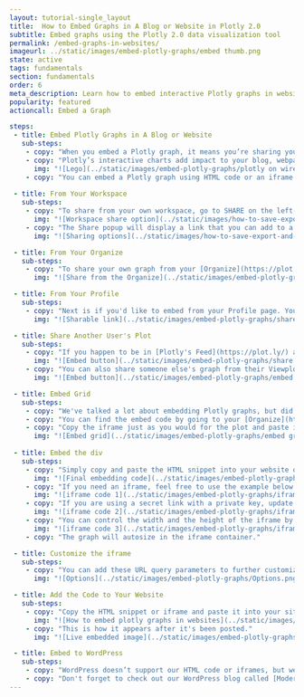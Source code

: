 ```yaml
---
layout: tutorial-single_layout
title:  How to Embed Graphs in A Blog or Website in Plotly 2.0
subtitle: Embed graphs using the Plotly 2.0 data visualization tool
permalink: /embed-graphs-in-websites/
imageurl: ../static/images/embed-plotly-graphs/embed thumb.png
state: active
tags: fundamentals
section: fundamentals
order: 6
meta_description: Learn how to embed interactive Plotly graphs in websites, blogs, iframes, Tumblr, and WordPress online using Plotly 2.0 graphing software.
popularity: featured
actioncall: Embed a Graph

steps:
 - title: Embed Plotly Graphs in A Blog or Website
   sub-steps:
    - copy: "When you embed a Plotly graph, it means you’re sharing your graph, your data and the code that describes your graph all in one place. With our interactive features, your readers have a whole new way to engage with your work. When you update a Plotly graph, the graph automatically updates on your blog or website. No need for manual updates!"
    - copy: "Plotly’s interactive charts add impact to your blog, webpage, online notebook, IPython notebook, and lesson plans. We’re in [Wired Magazine](http://www.wired.com/2014/08/lego-cost), [The Washington Post](http://www.washingtonpost.com/blogs/wonkblog/wp/2013/06/14/do-low-taxes-on-the-rich-leave-the-middle-class-with-lower-wages/), and the [National Post](http://sports.nationalpost.com/2014/08/02/how-does-p-k-subbans-new-contract-stack-up-against-other-elite-nhl-defencemen)."
      img: "![Lego](../static/images/embed-plotly-graphs/plotly on wired.png)"
    - copy: "You can embed a Plotly graph using HTML code or an iframe. These codes are located in Plotly's workspace, your list of files, also called your ['Organize'](https://plot.ly/organize/), and your Profile page. It's also possible to share someone else’s graph, so keep reading to find out more. If you’re using wordpress.com, jump to the end of this page."
         
 - title: From Your Workspace
   sub-steps:
    - copy: "To share from your own workspace, go to SHARE on the left-hand side."
      img: "![Workspace share option](../static/images/how-to-save-export-and-share/new share main.png)"
    - copy: "The Share popup will display a link that you can add to a website and you have the option of embedding your plot as an HTML snippet or iframe. Make sure that the graph is set to 'Public' in order to generate the code."
      img: "![Sharing options](../static/images/how-to-save-export-and-share/new embed.gif)"

 - title: From Your Organize
   sub-steps:      
    - copy: "To share your own graph from your [Organize](https://plot.ly/organize/), hover over your plot and click on the arrow icon. This will display the same Share popup as in the workspace where you'll find the embed codes."
      img: "![Share from the Organize](../static/images/embed-plotly-graphs/share from organize.png)"

 - title: From Your Profile
   sub-steps:       
    - copy: "Next is if you'd like to embed from your Profile page. You can get there by typing this URL:'http://plot.ly/~YOURUSERNAME' into your address bar, or by going to your username on the top right-hand side of Plotly's pages and selecting 'Profile' from the dropdown menu. Just like in your Organize, hover over the plot, but this time click on the Share icon to view the same Share popup."
      img: "![Sharable link](../static/images/embed-plotly-graphs/share from profile.png)"

 - title: Share Another User's Plot
   sub-steps:       
    - copy: "If you happen to be in [Plotly's Feed](https://plot.ly/) and see a cool graph you want to share, click on the 'Sharing Link' at the bottom right-hand side of the plot."
      img: "![Embed button](../static/images/embed-plotly-graphs/share from feed.png)"  
    - copy: "You can also share someone else's graph from their Viewplot, via their Shareable Link. If you don't happen to have this link, but do see their plot (in Plotly's Feed, for example), hover over the plot and click VIEW. Notice the sharing options located in the bottom right corner; click on the '</>' button."
      img: "![Embed button](../static/images/embed-plotly-graphs/embed button.png)"  

 - title: Embed Grid
   sub-steps:      
    - copy: "We've talked a lot about embedding Plotly graphs, but did you know that you can also embed your grid? Just like your plots, grids can be embedded in iframes."
    - copy: "You can find the embed code by going to your [Organize](https://plot.ly/organize/) or Profile page and hovering over the saved grid. Grids are saved as 'Private' by default, so it's important that you save your data as 'Public' or 'Private Link'."
    - copy: "Copy the iframe just as you would for the plot and paste it to your website or blog. This an example of what your grid looks like when it's been embedded."
      img: "![Embed grid](../static/images/embed-plotly-graphs/embed grid.png)"
                 
 - title: Embed the div 
   sub-steps:      
    - copy: "Simply copy and paste the HTML snippet into your website or HTML application."
      img: "![Final embedding code](../static/images/embed-plotly-graphs/embed div.png)"
    - copy: "If you need an iframe, feel free to use the example below. You’ll have to replace the URL of our graph with your own."
      img: "![iframe code 1](../static/images/embed-plotly-graphs/iframe 1.png)"
    - copy: "If you are using a secret link with a private key, update the private link to include '.embed' before the '?share_key' term. Here's an example:"
      img: "![iframe code 2](../static/images/embed-plotly-graphs/iframe 2.png)"
    - copy: "You can control the width and the height of the iframe by adding 'width' and 'height' keywords into the HTML."
      img: "![iframe code 3](../static/images/embed-plotly-graphs/iframe 3.png)"
    - copy: "The graph will autosize in the iframe container."

 - title: Customize the iframe
   sub-steps:
    - copy: "You can add these URL query parameters to further customize the iframe."
      img: "![Options](../static/images/embed-plotly-graphs/Options.png)"

 - title: Add the Code to Your Website
   sub-steps:
    - copy: "Copy the HTML snippet or iframe and paste it into your site's source code. For our example, we'll add a graph to our [Plotly blog](http://blog.plot.ly/) hosted by (tumblr)[http://www.tumblr.com]. We're going to add the HTML snippet just the way it is, but sometimes you'll find that the image needs to be resized. We’ve found trial and error is best."
      img: "![How to embed plotly graphs in websites](../static/images/embed-plotly-graphs/embed graph to tumblr.png)"
    - copy: "This is how it appears after it's been posted."
      img: "![Live embedded image](../static/images/embed-plotly-graphs/live blog.png)"

 - title: Embed to WordPress
   sub-steps:
    - copy: "WordPress doesn’t support our HTML code or iframes, but we’ve come up with an easy solution for you. We developed a [WordPress plugin](https://wordpress.org/plugins/wp-plotly) which makes it easy to embed Plotly graphs direct from WordPress's admin." 
    - copy: "Don't forget to check out our WordPress blog called [Modern Data](http://moderndata.plot.ly/)!"
---
```

